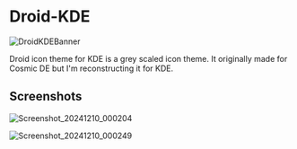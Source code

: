 # Droid-KDE

![DroidKDEBanner](https://github.com/user-attachments/assets/2fde5a40-f769-41d5-95dc-580fbbfa27f0)

Droid icon theme for KDE is a grey scaled icon theme. It originally made for Cosmic DE but I'm reconstructing it for KDE.

Screenshots
--

![Screenshot_20241210_000204](https://github.com/user-attachments/assets/edab9197-0105-4a38-a5d3-7181f4f65ac5)

![Screenshot_20241210_000249](https://github.com/user-attachments/assets/6b09b289-8388-4d17-b04e-b9ad7630d333)
